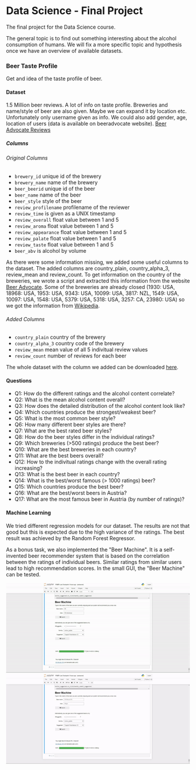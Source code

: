 # Data Science - Final Project
The final project for the Data Science course.

The general topic is to find out something interesting about the alcohol consumption of humans. We will fix a more specific topic and hypothesis once we have an overview of available datasets.

### Beer Taste Profile

Get and idea of the taste profile of beer.

#### Dataset

1.5 Million beer reviews. A lot of info on taste profile. Breweries and name/style of beer are also given. Maybe we can expand it by location etc. Unfortunately only username given as info. We could also add gender, age, location of users (data is available on beeradvocate website).
[Beer Advocate Reviews](https://data.world/socialmediadata/beeradvocate)

##### Columns

###### Original Columns
* `brewery_id` unique id of the brewery
* `brewery_name` name of the brewery
* `beer_beerid` unique id of the beer
* `beer_name` name of the beer
* `beer_style` style of the beer
* `review_profilename` profilename of the reviewer
* `review_time` is given as a UNIX timestamp
* `review_overall` float value between 1 and 5
* `review_aroma` float value between 1 and 5
* `review_appearance` float value between 1 and 5
* `review_palate` float value between 1 and 5
* `review_taste` float value between 1 and 5
* `beer_abv` is alcohol by volume

As there were some information missing, we added some useful columns to the dataset. The added columns are country_plain, country_alpha_3, review_mean and review_count.
To get information on the country of the breweries, we wrote a script and extracted this information from the website [Beer Advocate](http://www.beeradvocate.com/). Some of the breweries are already closed (1930: USA, 18968: USA, 1953: USA, 9343: USA, 10099: USA, 3817: NZL, 1549: USA, 10097: USA, 1548: USA, 5379: USA, 5318: USA, 3257: CA, 23980: USA) so we got the information from [Wikipedia](https://www.wikipedia.org/).

###### Added Columns
* `country_plain`	country of the brewery
* `country_alpha_3`	country code of the brewery
* `review_mean`	mean value of all 5 indivitual review values
* `review_count` number of reviews for each beer

The whole dataset with the column we added can be downloaded [here](https://www.weizer-hopfen.com/owncloud/index.php/s/AmZ9VREA5znSxOf).


#### Questions
* Q1: How do the different ratings and the alcohol content correlate?
* Q2: What is the mean alcohol content overall?
* Q3: How does the detailed distribution of the alcohol content look like?
* Q4: Which countries produce the strongest/weakest beer?
* Q5: What is the most common beer style?
* Q6: How many different beer styles are there?
* Q7: What are the best rated beer styles?
* Q8: How do the beer styles differ in the individual ratings?
* Q9: Which breweries (>500 ratings) produce the best beer?
* Q10: What are the best breweries in each country?
* Q11: What are the best beers overall?
* Q12: How to the indivitual ratings change with the overall rating increasing?
* Q13: What is the best beer in each country?
* Q14: What is the best/worst famous (> 1000 ratings) beer?
* Q15: Which countries produce the best beer?
* Q16: What are the best/worst beers in Austria?
* Q17: What are the most famous beer in Austria (by number of ratings)?


#### Machine Learning

We tried different regression models for our dataset. The results are not that good but this is expected due to the high variance of the ratings. The best result was achieved by the Random Forest Regressor.

As a bonus task, we also implemented the "Beer Machine". It is a self-invented beer recommender system that is based on the correlation between the ratings of individual beers. Similar ratings from similar users lead to high recommendation scores.
In the small GUI, the "Beer Machine" can be tested.

![beer2](figs/beer2.gif)![beer1](figs/beer1.gif)
